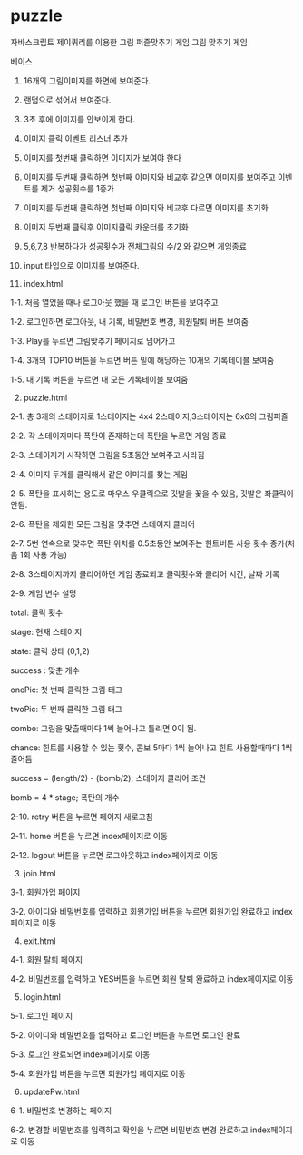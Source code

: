 # puzzle
자바스크립트 제이쿼리를 이용한 그림 퍼즐맞추기 게임
그림 맞추기 게임

베이스
1. 16개의 그림이미지를 화면에 보여준다.
2. 랜덤으로 섞어서 보여준다.
3. 3초 후에 이미지를 안보이게 한다.
4. 이미지 클릭 이벤트 리스너 추가
5. 이미지를 첫번째 클릭하면 이미지가 보여야 한다
6. 이미지를 두번째 클릭하면 첫번째 이미지와 비교후 같으면 이미지를 보여주고 이벤트를 제거 성공횟수를 1증가
7. 이미지를 두번째 클릭하면 첫번째 이미지와 비교후 다르면 이미지를 초기화
8. 이미지 두번째 클릭후 이미지클릭 카운터를 초기화
9. 5,6,7,8 반복하다가 성공횟수가 전체그림의 수/2 와 같으면 게임종료
10. input 타입으로 이미지를 보여준다.


1. index.html

1-1. 처음 열었을 때나 로그아웃 했을 때  로그인 버튼을 보여주고

1-2. 로그인하면 로그아웃, 내 기록, 비밀번호 변경, 회원탈퇴 버튼 보여줌

1-3. Play를 누르면 그림맞추기 페이지로 넘어가고

1-4. 3개의 TOP10 버튼을 누르면 버튼 밑에 해당하는 10개의 기록테이블 보여줌

1-5. 내 기록 버튼을 누르면 내 모든 기록테이블 보여줌

2. puzzle.html

2-1. 총 3개의 스테이지로 1스테이지는 4x4 2스테이지,3스테이지는 6x6의 그림퍼즐

2-2. 각 스테이지마다 폭탄이 존재하는데 폭탄을 누르면 게임 종료

2-3. 스테이지가 시작하면 그림을 5초동안 보여주고 사라짐

2-4. 이미지 두개를 클릭해서 같은 이미지를 찾는 게임

2-5. 폭탄을 표시하는 용도로 마우스 우클릭으로 깃발을 꽂을 수 있음, 깃발은 좌클릭이 안됨.

2-6. 폭탄을 제외한 모든 그림을 맞추면 스테이지 클리어

2-7. 5번 연속으로 맞추면 폭탄 위치를 0.5초동안 보여주는 힌트버튼 사용 횟수 증가(처음 1회 사용 가능) 

2-8. 3스테이지까지 클리어하면 게임 종료되고 클릭횟수와 클리어 시간, 날짜 기록

2-9. 게임 변수 설명

total: 클릭 횟수

stage: 현재 스테이지

state: 클릭 상태 (0,1,2)

success : 맞춘 개수

onePic: 첫 번째 클릭한 그림 태그

twoPic: 두 번째 클릭한 그림 태그

combo: 그림을 맞출때마다 1씩 늘어나고 틀리면 0이 됨.

chance: 힌트를 사용할 수 있는 횟수, 콤보 5마다 1씩 늘어나고 힌트 사용할때마다 1씩 줄어듬

success = (length/2) - (bomb/2); 스테이지 클리어 조건

bomb = 4 * stage; 폭탄의 개수

2-10. retry 버튼을 누르면 페이지 새로고침

2-11. home 버튼을 누르면 index페이지로 이동

2-12. logout 버튼을 누르면 로그아웃하고 index페이지로 이동

3. join.html

3-1. 회원가입 페이지

3-2. 아이디와 비밀번호를 입력하고 회원가입 버튼을 누르면 회원가입 완료하고 index페이지로 이동


4. exit.html

4-1. 회원 탈퇴 페이지

4-2. 비밀번호를 입력하고 YES버튼을 누르면 회원 탈퇴 완료하고 index페이지로 이동


5. login.html

5-1. 로그인 페이지

5-2. 아이디와 비밀번호를 입력하고 로그인 버튼을 누르면 로그인 완료

5-3. 로그인 완료되면 index페이지로 이동

5-4. 회원가입 버튼을 누르면 회원가입 페이지로 이동


6. updatePw.html

6-1. 비밀번호 변경하는 페이지

6-2. 변경할 비밀번호를 입력하고 확인을 누르면 비밀번호 변경 완료하고 index페이지로 이동

